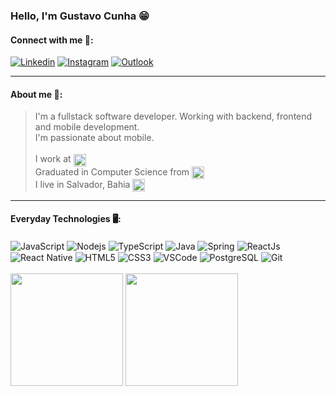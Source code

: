 ### Hello, I'm Gustavo Cunha 😁

#### Connect with me 🔗:
[![Linkedin](https://img.shields.io/badge/LinkedIn-0077B5?style=for-the-badge&logo=linkedin&logoColor=white)](https://www.linkedin.com/in/gustavo-cunha-contact/)
[![Instagram](https://img.shields.io/badge/Instagram-E4405F?style=for-the-badge&logo=instagram&logoColor=white)](https://www.instagram.com/gustav.oliveira_/)
[![Outlook](https://img.shields.io/badge/Microsoft_Outlook-0078D4?style=for-the-badge&logo=microsoft-outlook&logoColor=white)](mailto:gustavo.oliveira-98@hotmail.com)
<hr/>

#### About me 📄:
><div>
  >I'm a fullstack software developer. Working with backend, frontend and mobile development.<br/>
  >I'm passionate about mobile.<br/><br/>
  >I work at <img align="center" resizeMode="contain" height="20px" src="https://www.lincros.com/hs-fs/hubfs/raw_assets/public/Lincros_June2020/images/lincros-logo-dark.png?width=195&name=lincros-logo-dark.png" alt="Lincros"/> <br/>
  >Graduated in Computer Science from <img align="center" resizeMode="contain" height="20px" src="https://www.unifacs.br/wp-content/uploads/2022/05/logo-unifacs-largo.svg" alt="Unifacs"/> <br/>
  >I live in Salvador, Bahia <img align="center" resizeMode="contain" height="20px" src="https://upload.wikimedia.org/wikipedia/commons/thumb/2/28/Bandeira_da_Bahia.svg/210px-Bandeira_da_Bahia.svg.png" alt="Unifacs"/> <br/>
</div>
<hr/>

#### Everyday Technologies 🖥️:

<div style="display: inline_block">
  <img align="center" alt="JavaScript" src="https://img.shields.io/badge/JavaScript-F7DF1E?style=for-the-badge&logo=javascript&logoColor=black" />
  <img align="center" alt="Nodejs" src="https://img.shields.io/badge/Node.js-43853D?style=for-the-badge&logo=node.js&logoColor=white" />
  <img align="center" alt="TypeScript" src="https://img.shields.io/badge/TypeScript-007ACC?style=for-the-badge&logo=typescript&logoColor=white" />
  <img align="center" alt="Java" src="https://img.shields.io/badge/Java-ED8B00?style=for-the-badge&logo=java&logoColor=white" />
  <img align="center" alt="Spring" src="https://img.shields.io/badge/Spring-6DB33F?style=for-the-badge&logo=spring&logoColor=white" />
  <img align="center" alt="ReactJs" src="https://img.shields.io/badge/React-20232A?style=for-the-badge&logo=react&logoColor=61DAFB" />
  <img align="center" alt="React Native" src="https://img.shields.io/badge/React_Native-20232A?style=for-the-badge&logo=react&logoColor=61DAFB" />
  <img align="center" alt="HTML5" src="https://img.shields.io/badge/HTML5-E34F26?style=for-the-badge&logo=html5&logoColor=white" />
  <img align="center" alt="CSS3" src="https://img.shields.io/badge/CSS3-1572B6?style=for-the-badge&logo=css3&logoColor=white" />
  <img align="center" alt="VSCode" src="https://img.shields.io/badge/Visual_Studio_Code-0078D4?style=for-the-badge&logo=visual%20studio%20code&logoColor=white" />
  <img align="center" alt="PostgreSQL" src="https://img.shields.io/badge/PostgreSQL-316192?style=for-the-badge&logo=postgresql&logoColor=white" />
  <img align="center" alt="Git" src="https://img.shields.io/badge/GIT-E44C30?style=for-the-badge&logo=git&logoColor=white" />
</div>
<br/>

<div>
  <img height="180em" src="https://github-readme-stats.vercel.app/api?username=gustavcunha&show_icons=true&theme=dark&include_all_commits=true&count_private=true" />
  <img height="180em" src="https://github-readme-stats.vercel.app/api/top-langs/?username=gustavcunha&layout=compact&langs_count=5&theme=dark" />
</div  
